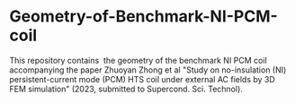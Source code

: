 # Geometry-of-Benchmark-NI-PCM-coil
This repository contains  the geometry of the benchmark NI PCM coil accompanying the paper Zhuoyan Zhong et al "Study on no-insulation (NI) persistent-current mode (PCM) HTS coil under external AC fields by 3D FEM simulation" (2023, submitted to Supercond. Sci. Technol). 
